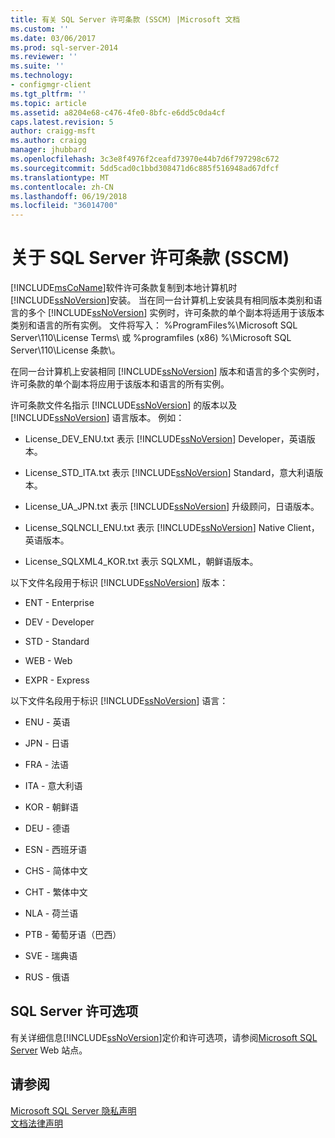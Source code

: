 ```yaml
---
title: 有关 SQL Server 许可条款 (SSCM) |Microsoft 文档
ms.custom: ''
ms.date: 03/06/2017
ms.prod: sql-server-2014
ms.reviewer: ''
ms.suite: ''
ms.technology:
- configmgr-client
ms.tgt_pltfrm: ''
ms.topic: article
ms.assetid: a8204e68-c476-4fe0-8bfc-e6dd5c0da4cf
caps.latest.revision: 5
author: craigg-msft
ms.author: craigg
manager: jhubbard
ms.openlocfilehash: 3c3e8f4976f2ceafd73970e44b7d6f797298c672
ms.sourcegitcommit: 5dd5cad0c1bbd308471d6c885f516948ad67dfcf
ms.translationtype: MT
ms.contentlocale: zh-CN
ms.lasthandoff: 06/19/2018
ms.locfileid: "36014700"
---
```

# <a name="about-the-sql-server-license-terms-sscm"></a>关于 SQL Server 许可条款 (SSCM)
  [!INCLUDE[msCoName](../../includes/msconame-md.md)]软件许可条款复制到本地计算机时[!INCLUDE[ssNoVersion](../../includes/ssnoversion-md.md)]安装。 当在同一台计算机上安装具有相同版本类别和语言的多个 [!INCLUDE[ssNoVersion](../../includes/ssnoversion-md.md)] 实例时，许可条款的单个副本将适用于该版本类别和语言的所有实例。 文件将写入： %ProgramFiles%\Microsoft SQL Server\110\License Terms\ 或 %programfiles (x86) %\Microsoft SQL Server\110\License 条款\\。  
  
 在同一台计算机上安装相同 [!INCLUDE[ssNoVersion](../../includes/ssnoversion-md.md)] 版本和语言的多个实例时，许可条款的单个副本将应用于该版本和语言的所有实例。  
  
 许可条款文件名指示 [!INCLUDE[ssNoVersion](../../includes/ssnoversion-md.md)] 的版本以及 [!INCLUDE[ssNoVersion](../../includes/ssnoversion-md.md)] 语言版本。 例如：  
  
-   License_DEV_ENU.txt 表示 [!INCLUDE[ssNoVersion](../../includes/ssnoversion-md.md)] Developer，英语版本。  
  
-   License_STD_ITA.txt 表示 [!INCLUDE[ssNoVersion](../../includes/ssnoversion-md.md)] Standard，意大利语版本。  
  
-   License_UA_JPN.txt 表示 [!INCLUDE[ssNoVersion](../../includes/ssnoversion-md.md)] 升级顾问，日语版本。  
  
-   License_SQLNCLI_ENU.txt 表示 [!INCLUDE[ssNoVersion](../../includes/ssnoversion-md.md)] Native Client，英语版本。  
  
-   License_SQLXML4_KOR.txt 表示 SQLXML，朝鲜语版本。  
  
 以下文件名段用于标识 [!INCLUDE[ssNoVersion](../../includes/ssnoversion-md.md)] 版本：  
  
-   ENT - Enterprise  
  
-   DEV - Developer  
  
-   STD - Standard  
  
-   WEB - Web  
  
-   EXPR - Express  
  
 以下文件名段用于标识 [!INCLUDE[ssNoVersion](../../includes/ssnoversion-md.md)] 语言：  
  
-   ENU - 英语  
  
-   JPN - 日语  
  
-   FRA - 法语  
  
-   ITA - 意大利语  
  
-   KOR - 朝鲜语  
  
-   DEU - 德语  
  
-   ESN - 西班牙语  
  
-   CHS - 简体中文  
  
-   CHT - 繁体中文  
  
-   NLA - 荷兰语  
  
-   PTB - 葡萄牙语（巴西）  
  
-   SVE - 瑞典语  
  
-   RUS - 俄语  
  
## <a name="sql-server-licensing-options"></a>SQL Server 许可选项  
 有关详细信息[!INCLUDE[ssNoVersion](../../includes/ssnoversion-md.md)]定价和许可选项，请参阅[Microsoft SQL Server](http://go.microsoft.com/fwlink/?LinkId=190955) Web 站点。  
  
## <a name="see-also"></a>请参阅  
 [Microsoft SQL Server 隐私声明](../../../2014/getting-started/microsoft-sql-server-privacy-statement.md)   
 [文档法律声明](../../../2014/getting-started/legal-notice-for-documentation.md)  
  
  